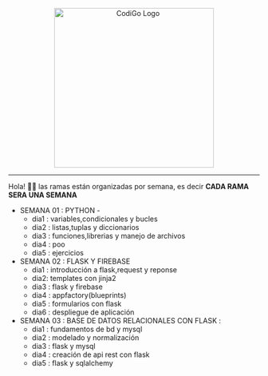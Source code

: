 <p align="center">
  <a href="https://www.tecsup.edu.pe/desarrolloweb/" target="blank"><img src="https://www.tecsup.edu.pe/desarrolloweb/img/logo-cod.svg" width="320" alt="CodiGo Logo" /></a>
</p>

---

Hola! 👋🏻 las ramas están organizadas por semana, es decir **CADA RAMA SERA UNA SEMANA**

<ul>
  <li>SEMANA 01 : PYTHON  -
      <ul>
        <li>dia1 : variables,condicionales y bucles</li>
        <li>dia2 : listas,tuplas y diccionarios</li>
        <li>dia3 : funciones,librerias y manejo de archivos</li>
        <li>dia4 : poo</li>
        <li>dia5 : ejercicios</li>
      </ul>
  </li>
  <li>SEMANA 02 : FLASK Y FIREBASE
      <ul>
        <li>dia1 : introducción a flask,request y reponse</li>
        <li>dia2:  templates con jinja2</li>
        <li>dia3 : flask y firebase</li>
        <li>dia4 : appfactory(blueprints)</li>
        <li>dia5 : formularios con flask</li>
        <li>dia6 : despliegue de aplicación</li>
      </ul>
  </li>
  <li>SEMANA 03 : BASE DE DATOS RELACIONALES CON FLASK : 
      <ul>
        <li>dia1 : fundamentos de bd y mysql</li>
        <li>dia2 : modelado y normalización</li>
        <li>dia3 : flask y mysql</li>
        <li>dia4 : creación de api rest con flask</li>
        <li>dia5 : flask y sqlalchemy</li>
      </ul>
  </li>
</ul>



